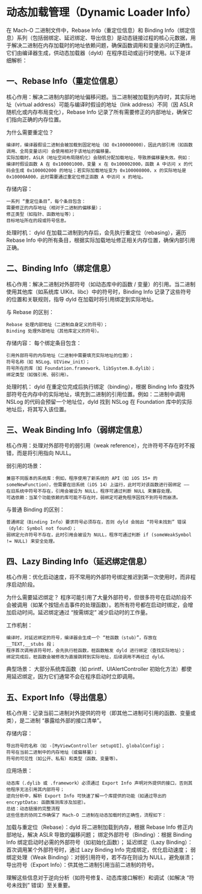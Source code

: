 

# 动态加载管理（Dynamic Loader Info）
在 Mach-O 二进制文件中，Rebase Info（重定位信息）和 Binding Info（绑定信息）系列（包括弱绑定、延迟绑定、导出信息）是动态链接过程的核心元数据，用于解决二进制在内存加载时的地址依赖问题，确保函数调用和变量访问的正确性。它们由编译器生成，供动态加载器（dyld）在程序启动或运行时使用。以下是详细解析：
## 一、Rebase Info（重定位信息）
核心作用：解决二进制内部的地址偏移问题。当二进制被加载到内存时，其实际地址（virtual address）可能与编译时假设的地址（link address）不同（因 ASLR 随机化或内存布局变化），Rebase Info 记录了所有需要修正的内部地址，确保它们指向正确的内存位置。

为什么需要重定位？

    编译时，编译器假设二进制会被加载到固定地址（如 0x100000000），因此内部引用（如函数调用、全局变量访问）会使用相对于该地址的偏移量。
    实际加载时，ASLR（地址空间布局随机化）会随机分配加载地址，导致原偏移量失效。例如：编译时假设函数 A 在 0x100001000，变量 x 在 0x100002000，函数 A 中访问 x 的代码会生成 0x100002000 的地址；若实际加载地址变为 0x100008000，x 的实际地址是 0x10000A000，此时需要通过重定位修正函数 A 中访问 x 的地址。

存储内容：

    一系列 “重定位条目”，每个条目包含：
    需要修正的内存地址（相对于二进制的偏移量）；
    修正类型（如指针、函数地址等）；
    目标地址所在的段或符号信息。

处理时机：
    dyld 在加载二进制到内存后，会先执行重定位（rebasing），遍历 Rebase Info 中的所有条目，根据实际加载地址修正相关内存位置，确保内部引用正确。
    
## 二、Binding Info（绑定信息）
核心作用：解决二进制对外部符号（如动态库中的函数 / 变量）的引用。当二进制使用其他库（如系统库 UIKit、libc）中的符号时，Binding Info 记录了这些符号的位置和关联规则，指导 dyld 在加载时将引用绑定到实际地址。

与 Rebase 的区别：

    Rebase 处理内部地址（二进制自身定义的符号）；
    Binding 处理外部地址（其他库定义的符号）。

存储内容：
    每个绑定条目包含：

    引用外部符号的内存地址（二进制中需要填充实际地址的位置）；
    符号名称（如 NSLog、UIView_init）；
    符号所在的库（如 Foundation.framework、libSystem.B.dylib）；
    绑定类型（如强引用、弱引用）。

处理时机：
    dyld 在重定位完成后执行绑定（binding），根据 Binding Info 查找外部符号在内存中的实际地址，填充到二进制的引用位置。例如：二进制中调用 NSLog 的代码会预留一个地址位，dyld 找到 NSLog 在 Foundation 库中的实际地址后，将其写入该位置。
## 三、Weak Binding Info（弱绑定信息）
核心作用：处理对外部符号的弱引用（weak reference），允许符号不存在时不报错，而是将引用指向 NULL。

弱引用的场景：

    兼容不同版本的系统库：例如，程序使用了新系统的 API（如 iOS 15+ 的 someNewFunction），但需要在旧系统（iOS 14）上运行，此时可对该函数进行弱绑定 —— 在旧系统中符号不存在，引用会被设为 NULL，程序可通过判断 NULL 来兼容处理。
    可选依赖：当某个功能依赖的库可能不存在时，弱绑定可避免程序因找不到符号而崩溃。

与普通 Binding 的区别：

    普通绑定（Binding Info）要求符号必须存在，否则 dyld 会抛出 “符号未找到” 错误（dyld: Symbol not found）；
    弱绑定允许符号不存在，此时引用会被设为 NULL，程序可通过判断 if (someWeakSymbol != NULL) 来安全处理。
## 四、Lazy Binding Info（延迟绑定信息）
核心作用：优化启动速度，将不常用的外部符号绑定推迟到第一次使用时，而非程序启动阶段。

为什么需要延迟绑定？
    程序可能引用了大量外部符号，但很多符号在启动阶段不会被调用（如某个按钮点击事件的处理函数）。若所有符号都在启动时绑定，会增加启动时间。延迟绑定通过 “按需绑定” 减少启动时的工作量。

工作机制：

    编译时，对延迟绑定的符号，编译器会生成一个 “桩函数（stub）”，存放在 __TEXT,__stubs 段；
    程序首次调用该符号时，会先执行桩函数，桩函数触发 dyld 进行绑定（查找实际地址）；
    绑定完成后，桩函数会被修改为直接跳转到实际地址，后续调用不再经过 dyld。

典型场景：
    大部分系统库函数（如 printf、UIAlertController 初始化方法）都使用延迟绑定，因为它们通常不会在程序启动时立即调用。
## 五、Export Info（导出信息）
核心作用：记录当前二进制对外提供的符号（即其他二进制可引用的函数、变量或类），是二进制 “暴露给外部的接口清单”。

存储内容：

    导出符号的名称（如 -[MyViewController setupUI]、globalConfig）；
    符号在当前二进制中的内存地址（或偏移量）；
    符号的可见性（如公开、私有）和类型（函数、变量等）。

应用场景：

    动态库（.dylib 或 .framework）必须通过 Export Info 声明对外提供的接口，否则其他程序无法引用其内部符号；
    逆向分析中，解析 Export Info 可快速了解一个库提供的功能（如通过导出的 encryptData: 函数推测库涉及加密）。
    总结：动态链接的完整流程
    这些信息的协同工作确保了 Mach-O 二进制在动态加载时的正确性，流程如下：

加载与重定位（Rebase）：dyld 将二进制加载到内存，根据 Rebase Info 修正内部地址，解决 ASLR 导致的偏移问题；
绑定外部符号（Binding）：根据 Binding Info 绑定启动时必需的外部符号（如初始化函数）；
延迟绑定（Lazy Binding）：首次调用某个外部符号时，通过 Lazy Binding Info 完成绑定，优化启动速度；
弱绑定处理（Weak Binding）：对弱引用符号，若不存在则设为 NULL，避免崩溃；
导出符号（Export Info）：供其他二进制引用当前二进制的符号。

理解这些信息对于逆向分析（如符号修复、动态库接口解析）和调试（如解决 “符号未找到” 错误）至关重要。


